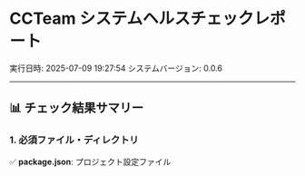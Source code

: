 # CCTeam システムヘルスチェックレポート

実行日時: 2025-07-09 19:27:54
システムバージョン: 0.0.6

---

## 📊 チェック結果サマリー


### 1. 必須ファイル・ディレクトリ

✅ **package.json**: プロジェクト設定ファイル
